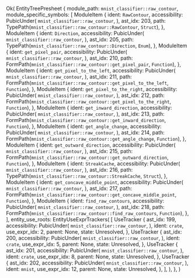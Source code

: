 Ok(
    EntityTreePresheet {
        module_path: `mnist_classifier::raw_contour`,
        module_specific_symbols: [
            ModuleItem {
                ident: `RawContour`,
                accessibility: PubicUnder(
                    `mnist_classifier::raw_contour`,
                ),
                ast_idx: 203,
                path: TypePath(`mnist_classifier::raw_contour::RawContour`, `Struct`),
            },
            ModuleItem {
                ident: `Direction`,
                accessibility: PubicUnder(
                    `mnist_classifier::raw_contour`,
                ),
                ast_idx: 205,
                path: TypePath(`mnist_classifier::raw_contour::Direction`, `Enum`),
            },
            ModuleItem {
                ident: `get_pixel_pair`,
                accessibility: PubicUnder(
                    `mnist_classifier::raw_contour`,
                ),
                ast_idx: 210,
                path: FormPath(`mnist_classifier::raw_contour::get_pixel_pair`, `Function`),
            },
            ModuleItem {
                ident: `get_pixel_to_the_left`,
                accessibility: PubicUnder(
                    `mnist_classifier::raw_contour`,
                ),
                ast_idx: 211,
                path: FormPath(`mnist_classifier::raw_contour::get_pixel_to_the_left`, `Function`),
            },
            ModuleItem {
                ident: `get_pixel_to_the_right`,
                accessibility: PubicUnder(
                    `mnist_classifier::raw_contour`,
                ),
                ast_idx: 212,
                path: FormPath(`mnist_classifier::raw_contour::get_pixel_to_the_right`, `Function`),
            },
            ModuleItem {
                ident: `get_inward_direction`,
                accessibility: PubicUnder(
                    `mnist_classifier::raw_contour`,
                ),
                ast_idx: 213,
                path: FormPath(`mnist_classifier::raw_contour::get_inward_direction`, `Function`),
            },
            ModuleItem {
                ident: `get_angle_change`,
                accessibility: PubicUnder(
                    `mnist_classifier::raw_contour`,
                ),
                ast_idx: 214,
                path: FormPath(`mnist_classifier::raw_contour::get_angle_change`, `Function`),
            },
            ModuleItem {
                ident: `get_outward_direction`,
                accessibility: PubicUnder(
                    `mnist_classifier::raw_contour`,
                ),
                ast_idx: 215,
                path: FormPath(`mnist_classifier::raw_contour::get_outward_direction`, `Function`),
            },
            ModuleItem {
                ident: `StreakCache`,
                accessibility: PubicUnder(
                    `mnist_classifier::raw_contour`,
                ),
                ast_idx: 216,
                path: TypePath(`mnist_classifier::raw_contour::StreakCache`, `Struct`),
            },
            ModuleItem {
                ident: `get_concave_middle_point`,
                accessibility: PubicUnder(
                    `mnist_classifier::raw_contour`,
                ),
                ast_idx: 217,
                path: FormPath(`mnist_classifier::raw_contour::get_concave_middle_point`, `Function`),
            },
            ModuleItem {
                ident: `find_raw_contours`,
                accessibility: PubicUnder(
                    `mnist_classifier::raw_contour`,
                ),
                ast_idx: 218,
                path: FormPath(`mnist_classifier::raw_contour::find_raw_contours`, `Function`),
            },
        ],
        entity_use_roots: EntityUseExprTrackers(
            [
                UseTracker {
                    ast_idx: 199,
                    accessibility: PubicUnder(
                        `mnist_classifier::raw_contour`,
                    ),
                    ident: `crate`,
                    use_expr_idx: 2,
                    parent: None,
                    state: Unresolved,
                },
                UseTracker {
                    ast_idx: 200,
                    accessibility: PubicUnder(
                        `mnist_classifier::raw_contour`,
                    ),
                    ident: `crate`,
                    use_expr_idx: 5,
                    parent: None,
                    state: Unresolved,
                },
                UseTracker {
                    ast_idx: 201,
                    accessibility: PubicUnder(
                        `mnist_classifier::raw_contour`,
                    ),
                    ident: `crate`,
                    use_expr_idx: 8,
                    parent: None,
                    state: Unresolved,
                },
                UseTracker {
                    ast_idx: 202,
                    accessibility: PubicUnder(
                        `mnist_classifier::raw_contour`,
                    ),
                    ident: `mnist`,
                    use_expr_idx: 12,
                    parent: None,
                    state: Unresolved,
                },
            ],
        ),
    },
)